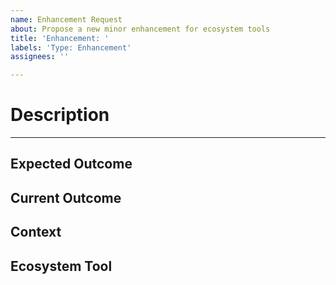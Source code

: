 ```yaml
---
name: Enhancement Request
about: Propose a new minor enhancement for ecosystem tools
title: 'Enhancement: '
labels: 'Type: Enhancement'
assignees: ''

---
```


# Description #
----------

<!--- Brief summary of your enhancement request -->

## Expected Outcome

<!-- Give a detailed explanation of how your proposed enhancement should work -->

## Current Outcome

<!-- Explain the drawbacks and disadvantages of the current feature set that is targeted by the proposed enhancement -->

## Context

<!-- Add any additional details that you think are needed to contextualize your proposed enhancement-->

## Ecosystem Tool

<!-- Intellij / VS Code / Apache Netbeans / Maven Plugin / Gradle Plugin -->